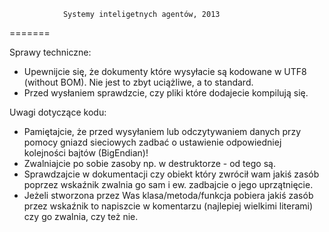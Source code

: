 ﻿				Systemy inteligetnych agentów, 2013
=======

Sprawy techniczne:  
+ Upewnijcie się, że dokumenty które wysyłacie są kodowane w UTF8 (without BOM). Nie jest to zbyt uciążliwe, a to standard.  
+ Przed wysłaniem sprawdzcie, czy pliki które dodajecie kompilują się.  
  
Uwagi dotyczące kodu:  
+ Pamiętajcie, że przed wysyłaniem lub odczytywaniem danych przy pomocy gniazd sieciowych zadbać o ustawienie odpowiedniej kolejności bajtów (BigEndian)!  
+ Zwalniajcie po sobie zasoby np. w destruktorze - od tego są. 
+ Sprawdzajcie w dokumentacji czy obiekt który zwrócił wam jakiś zasób poprzez wskaźnik zwalnia go sam i ew. zadbajcie o jego uprzątnięcie.  
+ Jeżeli stworzona przez Was klasa/metoda/funkcja pobiera jakiś zasób przez wskaźnik to napiszcie w komentarzu (najlepiej wielkimi literami) czy go zwalnia, czy też nie.
